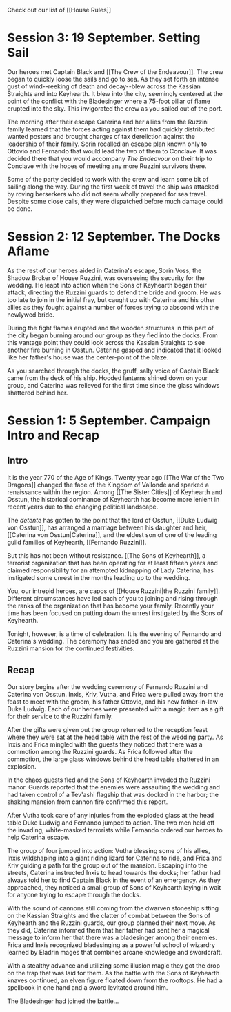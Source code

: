 Check out our list of [[House Rules]]

# Session 3: 19 September. Setting Sail
Our heroes met Captain Black and [[The Crew of the Endeavour]]. The crew began to quickly loose the sails and go to sea. As they set forth an intense gust of wind--reeking of death and decay--blew across the Kassian Straights and into Keyhearth. It blew into the city, seemingly centered at the point of the conflict with the Bladesinger where a 75-foot pillar of flame erupted into the sky. This invigorated the crew as you sailed out of the port. 

The morning after their escape Caterina and her allies from the Ruzzini family learned that the forces acting against them had quickly distributed wanted posters and brought charges of tax dereliction against the leadership of their family. Sorin recalled an escape plan known only to Ottovio and Fernando that would lead the two of them to Conclave. It was decided there that you would accompany *The Endeavour* on their trip to Conclave with the hopes of meeting any more Ruzzini survivors there. 

Some of the party decided to work with the crew and learn some bit of sailing along the way. During the first week of travel the ship was attacked by roving berserkers who did not seem wholly prepared for sea travel. Despite some close calls, they were dispatched before much damage could be done. 
# Session 2: 12 September. The Docks Aflame
As the rest of our heroes aided in Caterina's escape, Sorin Voss, the Shadow Broker of House Ruzzini, was overseeing the security for the wedding. He leapt into action when the Sons of Keyhearth began their attack, directing the Ruzzini guards to defend the bride and groom. He was too late to join in the initial fray, but caught up with Caterina and his other allies as they fought against a number of forces trying to abscond with the newlywed bride. 

During the fight flames erupted and the wooden structures in this part of the city began burning around our group as they fled into the docks. From this vantage point they could look across the Kassian Straights to see another fire burning in Osstun. Caterina gasped and indicated that it looked like her father's house was the center-point of the blaze. 

As you searched through the docks, the gruff, salty voice of Captain Black came from the deck of his ship. Hooded lanterns shined down on your group, and Caterina was relieved for the first time since the glass windows shattered behind her. 
# Session 1: 5 September. Campaign Intro and Recap
## Intro 
It is the year 770 of the Age of Kings. Twenty year ago [[The War of the Two Dragons]] changed the face of the Kingdom of Vallonde and sparked a renaissance within the region. Among [[The Sister Cities]] of Keyhearth and Osstun, the historical dominance of Keyhearth has become more lenient in recent years due to the changing political landscape. 

The *detente* has gotten to the point that the lord of Osstun, [[Duke Ludwig von Osstun]], has arranged a marriage between his daughter and heir, [[Caterina von Osstun|Caterina]], and the eldest son of one of the leading guild families of Keyhearth, [[Fernando Ruzzini]]. 

But this has not been without resistance. [[The Sons of Keyhearth]], a terrorist organization that has been operating for at least fifteen years and claimed responsibility for an attempted kidnapping of Lady Caterina, has instigated some unrest in the months leading up to the wedding. 

You, our intrepid heroes, are capos of [[House Ruzzini|the Ruzzini family]]. Different circumstances have led each of you to joining and rising through the ranks of the organization that has become your family. Recently your time has been focused on putting down the unrest instigated by the Sons of Keyhearth. 

Tonight, however, is a time of celebration. It is the evening of Fernando and Caterina's wedding. The ceremony has ended and you are gathered at the Ruzzini mansion for the continued festivities. 
## Recap
Our story begins after the wedding ceremony of Fernando Ruzzini and Caterina von Osstun. Inxis, Kriv, Vutha, and Frica were pulled away from the feast to meet with the groom, his father Ottovio, and his new father-in-law Duke Ludwig. Each of our heroes were presented with a magic item as a gift for their service to the Ruzzini family. 

After the gifts were given out the group returned to the reception feast where they were sat at the head table with the rest of the wedding party. As Inxis and Frica mingled with the guests they noticed that there was a commotion among the Ruzzini guards. As Frica followed after the commotion, the large glass windows behind the head table shattered in an explosion. 

In the chaos guests fled and the Sons of Keyhearth invaded the Ruzzini manor. Guards reported that the enemies were assaulting the wedding and had taken control of a Tev'ashi flagship that was docked in the harbor; the shaking mansion from cannon fire confirmed this report. 

After Vutha took care of any injuries from the exploded glass at the head table Duke Ludwig and Fernando jumped to action. The two men held off the invading, white-masked terrorists while Fernando ordered our heroes to help Caterina escape. 

The group of four jumped into action: Vutha blessing some of his allies, Inxis wildshaping into a giant riding lizard for Caterina to ride, and Frica and Kriv guiding a path for the group out of the mansion. Escaping into the streets, Caterina instructed Inxis to head towards the docks; her father had always told her to find Captain Black in the event of an emergency. As they approached, they noticed a small group of Sons of Keyhearth laying in wait for anyone trying to escape through the docks.

With the sound of cannons still coming from the dwarven stoneship sitting on the Kassian Straights and the clatter of combat between the Sons of Keyhearth and the Ruzzini guards, our group planned their next move. As they did, Caterina informed them that her father had sent her a magical message to inform her that there was a bladesinger among their enemies. Frica and Inxis recognized bladesinging as a powerful school of wizardry learned by Eladrin mages that combines arcane knowledge and swordcraft. 

With a stealthy advance and utilizing some illusion magic they got the drop on the trap that was laid for them. As the battle with the Sons of Keyhearth knaves continued, an elven figure floated down from the rooftops. He had a spellbook in one hand and a sword levitated around him. 

The Bladesinger had joined the battle...